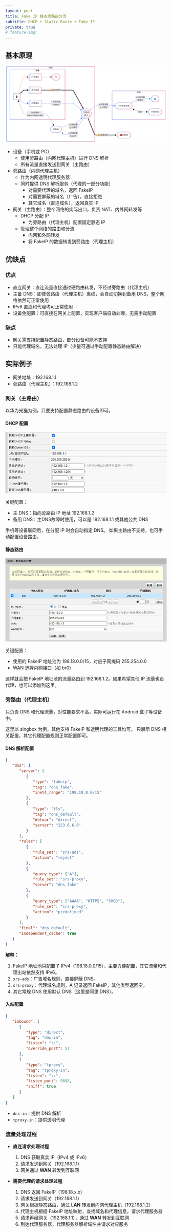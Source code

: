 ```yaml
---
layout: post
title: Fake IP 静态旁路由分流 
subtitle: DHCP + Static Route + Fake IP
private: true
# feature-img: 
---
```


## 基本原理

![FakeIP bypass](/assets/img/dhcp-static-route-fake-ip-bypass-mode/fakeip-bypass-diagram.png)

* 设备（手机或 PC）
   * 使用旁路由（内网代理主机）进行 DNS 解析
   * 所有流量直接发送到网关（主路由）
* 旁路由（内网代理主机）
   * 作为内网透明代理服务器
   * 同时提供 DNS 解析服务（代理的一部分功能）
      * 对需要代理的域名，返回 FakeIP
      * 对需要屏蔽的域名（广告），直接拒绝
      * 其它域名（直连域名），返回真实 IP
* 网关（主路由）：整个网络的实际出口，负责 NAT、内外网转发等
   * DHCP 分配 IP
      * 为旁路由（代理主机）配置固定静态 IP
   * 管理整个网络的路由和分流
      * 内网和外网转发
      * 将 FakeIP 的数据转发到旁路由（代理主机）

## 优缺点

### 优点

* 直连网关：直连流量直接通过硬路由转发，不经过旁路由（代理主机）
* 主备 DNS：即使旁路由（代理主机）离线，会自动切换到备用 DNS，整个网络依然可正常使用
* IPv6 直连和代理均可正常使用
* 设备免配置：可直接在网关上配置，实现客户端自动处理，无需手动配置

### 缺点

* 网关需支持配置静态路由，部分设备可能不支持
* 只能代理域名，无法处理 IP（少量可通过手动配置静态路由解决）

## 实际例子

* 网关地址：192.168.1.1
* 旁路由（代理主机）：192.168.1.2

### 网关（主路由）

以华为光猫为例，只要支持配置静态路由的设备即可。

#### DHCP 配置

![DHCP](/assets/img/dhcp-static-route-fake-ip-bypass-mode/dhcp-config.png)

关键配置：

* 主 DNS：指向旁路由 IP 地址 192.168.1.2
* 备用 DNS：主DNS故障时使用，可以是 192.168.1.1 或其他公共 DNS

手机等设备联网后，在分配 IP 时会自动指定 DNS。
如果主路由不支持，也可手动配置设备路由。

#### 静态路由

![Static Route](/assets/img/dhcp-static-route-fake-ip-bypass-mode/static-route.png)

关键配置：

* 使用的 FakeIP 地址池为 198.18.0.0/15，对应子网掩码 255.254.0.0
* WAN 选择内网接口（如 br0）

这样就会把 FakeIP 地址池的流量路由到 192.168.1.2。如果希望其他 IP 流量也走代理，也可以添加到这里。

### 旁路由（代理主机）

只负责 DNS 和代理流量，对性能要求不高，实际可运行在 Android 盒子等设备中。

这里以 singbox 为例，其他支持 FakeIP 和透明代理的工具均可。
只展示 DNS 相关配置，其它代理配置规则正常配置即可。

#### DNS 解析配置

```json
{
   "dns": {
      "server": [
         {
            "type": "fakeip",
            "tag": "dns_fake",
            "inet4_range": "198.18.0.0/15"
         },
         {
            "type": "tls",
            "tag": "dns_default",
            "detour": "direct",
            "server": "223.6.6.6"
         }
      ],
      "rules": [
         {
            "rule_set": "srs-ads",
            "action": "reject"
         },
         {
            "query_type": ["A"],
            "rule_set": "srs-proxy",
            "server": "dns_fake"
         },
         {
            "query_type": ["AAAA", "HTTPS", "SVCB"],
            "rule_set": "srs-proxy",
            "action": "predefined"
         }
      ],
      "final": "dns_default",
      "independent_cache": true
   }
}
```
**解释：**
1. FakeIP 地址池只配置了 IPv4（198.18.0.0/15），主要方便配置，其它流量和代理出站依然支持 IPv6。
2. `srs-ads`：广告域名规则，直接屏蔽 DNS。
3. `srs-proxy`：代理域名规则，A 记录返回 FakeIP，其他类型返回空。
4. 其它常规 DNS 使用默认 DNS（这里是阿里 DNS）。

#### 入站配置

```json
{
   "inbound": [
      {
         "type": "direct",
         "tag": "dns-in",
         "listen": "::",
         "override_port": 53
      },
      {
         "type": "tproxy",
         "tag": "tproxy-in",
         "listen": "::",
         "listen_port": 9898,
         "sniff": true
      }
   ]
}
```

* `dns-in`：提供 DNS 解析
* `tproxy-in`：提供透明代理

### 流量处理过程

* **直连请求处理过程**
   1. DNS 获取真实 IP（IPv4 或 IPv6）
   2. 请求发送到网关（192.168.1.1）
   3. 网关通过 **WAN** 转发到互联网

* **需要代理的请求处理过程**
   1. DNS 返回 FakeIP（198.18.x.x）
   2. 请求发送到网关（192.168.1.1）
   3. 网关根据静态路由，通过 **LAN** 转发到内网代理主机（192.168.1.2）
   4. 代理主机根据 FakeIP 地址映射，查找域名和代理信息，请求代理服务器
   5. 请求再经网关（192.168.1.1），通过 **WAN** 转发到互联网
   6. 到达代理服务器，代理服务器解析域名并请求对应服务
